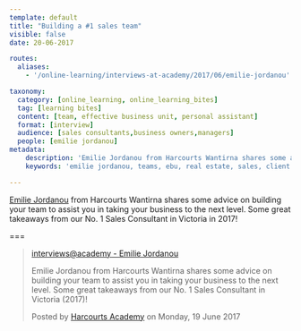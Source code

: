 ```yaml
---
template: default
title: "Building a #1 sales team"
visible: false
date: 20-06-2017

routes:
  aliases:
    - '/online-learning/interviews-at-academy/2017/06/emilie-jordanou'

taxonomy:
  category: [online_learning, online_learning_bites]
  tag: [learning bites]
  content: [team, effective business unit, personal assistant]
  format: [interview]
  audience: [sales consultants,business owners,managers]
  people: [emilie jordanou]
metadata:
    description: 'Emilie Jordanou from Harcourts Wantirna shares some advice on building your team to assist you in taking your business to the next level. Some great takeaways from our No. 1 Sales Consultant in Victoria (2017)!'
    keywords: 'emilie jordanou, teams, ebu, real estate, sales, client experience, harcourts'

---
```


[Emilie Jordanou](https://www.facebook.com/profile.php?id=100009204592812&noprocess) from Harcourts Wantirna shares some advice on building your team to assist you in taking your business to the next level. Some great takeaways from our No. 1 Sales Consultant in Victoria in 2017!

===


  <!-- Load Facebook SDK for JavaScript -->
  <div id="fb-root"></div>
<script>(function(d, s, id) {
  var js, fjs = d.getElementsByTagName(s)[0];
  if (d.getElementById(id)) return;
  js = d.createElement(s); js.id = id;
  js.src = "//connect.facebook.net/en_GB/sdk.js#xfbml=1&version=v2.9&appId=667620916615872";
  fjs.parentNode.insertBefore(js, fjs);
}(document, 'script', 'facebook-jssdk'));</script>

  <!-- Your embedded video player code -->
<div class="fb-video" data-href="https://www.facebook.com/harcourtsacademy/videos/10154453929557676/" data-show-text="false"><blockquote cite="https://www.facebook.com/harcourtsacademy/videos/10154453929557676/" class="fb-xfbml-parse-ignore"><a href="https://www.facebook.com/harcourtsacademy/videos/10154453929557676/">interviews&#064;academy - Emilie Jordanou</a><p>Emilie Jordanou from Harcourts Wantirna shares some advice on building your team to assist you in taking your business to the next level. Some great takeaways from our No. 1 Sales Consultant in Victoria (2017)!</p>Posted by <a href="https://www.facebook.com/harcourtsacademy/">Harcourts Academy</a> on Monday, 19 June 2017</blockquote></div>
